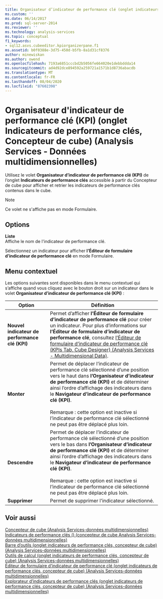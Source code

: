 ```yaml
---
title: Organisateur d’indicateur de performance clé (onglet indicateurs de performance clés, concepteur de cube) (Analysis Services-données multidimensionnelles) | Microsoft Docs
ms.custom: ''
ms.date: 06/14/2017
ms.prod: sql-server-2014
ms.reviewer: ''
ms.technology: analysis-services
ms.topic: conceptual
f1_keywords:
- sql12.asvs.cubeeditor.kpiorganizerpane.f1
ms.assetid: b0f0388e-3d75-450d-b5fb-8a1d31cf8376
author: minewiskan
ms.author: owend
ms.openlocfilehash: 7193a6851cccbd2b5056fe664020e1debbddda14
ms.sourcegitcommit: ad4d92dce894592a259721a1571b1d8736abacdb
ms.translationtype: MT
ms.contentlocale: fr-FR
ms.lasthandoff: 08/04/2020
ms.locfileid: "87602398"
---
```

# <a name="kpi-organizer-kpis-tab-cube-designer-analysis-services---multidimensional-data"></a>Organisateur d'indicateur de performance clé (KPI) (onglet Indicateurs de performance clés, Concepteur de cube) (Analysis Services - Données multidimensionnelles)
  Utilisez le volet **Organisateur d’indicateur de performance clé (KPI)** de l’onglet **Indicateurs de performance clés** accessible à partir du Concepteur de cube pour afficher et retrier les indicateurs de performance clés contenus dans le cube.  
  
> [!NOTE]  
>  Ce volet ne s'affiche pas en mode Formulaire.  
  
## <a name="options"></a>Options  
 **Liste**  
 Affiche le nom de l'indicateur de performance clé.  
  
 Sélectionnez un indicateur pour afficher **l’Éditeur de formulaire d’indicateur de performance clé** en mode Formulaire.  
  
## <a name="context-menu"></a>Menu contextuel  
 Les options suivantes sont disponibles dans le menu contextuel qui s’affiche quand vous cliquez avec le bouton droit sur un indicateur dans le volet **Organisateur d’indicateur de performance clé (KPI)** :  
  
|Option|Définition|  
|------------|----------------|  
|**Nouvel indicateur de performance clé (KPI)**|Permet d’afficher **l’Éditeur de formulaire d’indicateur de performance clé** pour créer un indicateur. Pour plus d’informations sur **l’Éditeur de formulaire d’indicateur de performance clé**, consultez [l’Éditeur de formulaire d’indicateur de performance clé &#40;KPIs Tab, Cube Designer&#41; &#40;Analysis Services - Multidimensional Data&#41;](kpi-form-editor-kpis-tab-cube-designer-analysis-services-multidimensional-data.md).|  
|**Monter**|Permet de déplacer l’indicateur de performance clé sélectionné d’une position vers le haut dans **l’Organisateur d’indicateur de performance clé (KPI)** et de déterminer ainsi l’ordre d’affichage des indicateurs dans le **Navigateur d’indicateur de performance clé (KPI)**.<br /><br /> Remarque : cette option est inactive si l’indicateur de performance clé sélectionné ne peut pas être déplacé plus loin.|  
|**Descendre**|Permet de déplacer l’indicateur de performance clé sélectionné d’une position vers le bas dans **l’Organisateur d’indicateur de performance clé (KPI)** et de déterminer ainsi l’ordre d’affichage des indicateurs dans le **Navigateur d’indicateur de performance clé (KPI)**.<br /><br /> Remarque : cette option est inactive si l’indicateur de performance clé sélectionné ne peut pas être déplacé plus loin.|  
|**Supprimer**|Permet de supprimer l'indicateur sélectionné.|  
  
## <a name="see-also"></a>Voir aussi  
 [Concepteur de cube &#40;Analysis Services-données multidimensionnelles&#41;](cube-designer-analysis-services-multidimensional-data.md)   
 [Indicateurs de performance clés &#40;&#41; &#40;concepteur de cube Analysis Services-données multidimensionnelles&#41;](kpis-cube-designer-analysis-services-multidimensional-data.md)   
 [Barre d’outils &#40;onglet indicateurs de performance clés, concepteur de cube&#41; &#40;Analysis Services-données multidimensionnelles&#41;](toolbar-kpis-tab-cube-designer-analysis-services-multidimensional-data.md)   
 [Outils de calcul &#40;onglet indicateurs de performance clés, concepteur de cube&#41; &#40;Analysis Services-données multidimensionnelles&#41;](calculation-tools-kpis-cube-designer-analysis-services-multidimensional-data.md)   
 [Éditeur de formulaire d’indicateur de performance clé &#40;onglet indicateurs de performance clés, concepteur de cube&#41; &#40;Analysis Services-données multidimensionnelles&#41;](kpi-form-editor-kpis-tab-cube-designer-analysis-services-multidimensional-data.md)   
 [Explorateur d’indicateurs de performance clés &#40;onglet indicateurs de performance clés, concepteur de cube&#41; &#40;Analysis Services-données multidimensionnelles&#41;](kpi-browser-kpis-tab-cube-designer-analysis-services-multidimensional-data.md)  
  
  
